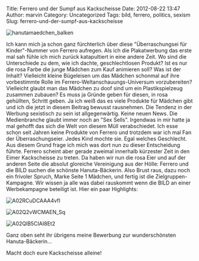 Title: Ferrero und der Sumpf aus Kackscheisse
Date: 2012-08-22 13:47
Author: marvin
Category: Uncategorized
Tags: bild, ferrero, politics, sexism
Slug: ferrero-und-der-sumpf-aus-kackscheisse

![hanutamaedchen_balken]({filename}/images/hanutamaedchen_balken.jpg)

Ich kann mich ja schon ganz fürchterlich über diese "Überraschungsei für
Kinder"-Nummer von Ferrero aufregen. Als ich die Plakatwerbung das erste
mal sah fühle ich mich zurück katapultiert in eine andere Zeit. Wo sind
die Unterschiede zu dem, wie ich dachte, geschlechtlosen Produkt? Ist es
nur die rosa Farbe die junge Mädchen zum Kauf animieren soll? Was ist
der Inhalt? Vielleicht kleine Bügeleisen um das Mädchen schonmal auf
ihre vorbestimmte Rolle im Ferrero-Weltanschauungs-Universum
vorzubereiten? Vielleicht glaubt man das Mädchen zu doof sind um ein
Plastikspielzeug zusammen zubauen? Es muss ja Gründe geben für diesen,
in rosa gehüllten, Schritt geben. Ja ich weiß das es viele Produkte für
Mädchen gibt und ich die jetzt in diesem Beitrag bewusst rausnehmen. Die
Tendenz in der Werbung sexistisch zu sein ist allgegenwärtig. Keine
neuen News. Die Medienbranche glaubt immer noch an "Sex Sells".
Irgendwas in mir hatte ja mal gehofft das sich die Welt von diesem Müll
verabschiedet. Ich esse schon seit Jahren keine Produkte von Ferrero und
trotzdem war ich mal Fan der Überraschungseier. Jedes Kind mochte sie.
Egal welches Geschlecht. Aus diesem Grund frage ich mich was dort nun zu
dieser Entscheidung führte. Ferrero scheint aber gerade zweimal
innerhalb kürzester Zeit in den Eimer Kackscheisse zu treten. Da haben
wir nun die rosa Eier und auf der anderen Seite die absolut gloreiche
Vereinigung aus der Hölle: Ferrero und die BILD suchen die schönste
Hanuta-Bäckerin. Also Brust raus, dazu noch ein frivoler Spruch, Marke
Seite 1 Mädchen, und fertig ist die Zielgruppen-Kampagne. Wir wissen ja
alle was dabei rauskommt wenn die BILD an einer Werbekampagne beteiligt
ist. Hier ein paar Highlights:

![A02RCuDCAAA4vfI]({filename}/images/A02RCuDCAAA4vfI.png)

![A02Q2vWCMAEN_Sq]({filename}/images/A02Q2vWCMAEN_Sq.png)

![A02QlB5CIAI8Et2]({filename}/images/A02QlB5CIAI8Et2.png)

Ganz oben seht ihr übrigens meine Bewerbung zur wunderschönsten
Hanuta-Bäckerin...

Macht doch eure Kackscheisse alleine!

